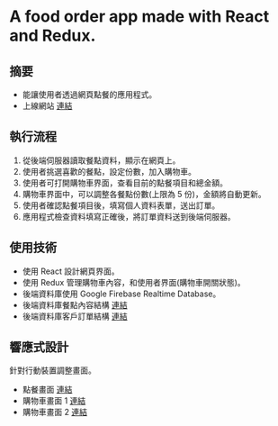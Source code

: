 # A food order app made with React and Redux.

## 摘要

- 能讓使用者透過網頁點餐的應用程式。
- 上線網站 [連結](https://food-order-166fc.web.app/)

## 執行流程

1. 從後端伺服器讀取餐點資料，顯示在網頁上。
2. 使用者挑選喜歡的餐點，設定份數，加入購物車。
3. 使用者可打開購物車界面，查看目前的點餐項目和總金額。
4. 購物車界面中，可以調整各餐點份數(上限為 5 份)，金額將自動更新。
5. 使用者確認點餐項目後，填寫個人資料表單，送出訂單。
6. 應用程式檢查資料填寫正確後，將訂單資料送到後端伺服器。

## 使用技術

- 使用 React 設計網頁界面。
- 使用 Redux 管理購物車內容，和使用者界面(購物車開關狀態)。
- 後端資料庫使用 Google Firebase Realtime Database。
- 後端資料庫餐點內容結構 [連結](https://raw.githubusercontent.com/wind50321/react-food-order/main/demo/db-meals.png)
- 後端資料庫客戶訂單結構 [連結](https://raw.githubusercontent.com/wind50321/react-food-order/main/demo/db-orders.png)

## 響應式設計

針對行動裝置調整畫面。

- 點餐畫面 [連結](https://raw.githubusercontent.com/wind50321/react-food-order/main/demo/rwd-main.png)
- 購物車畫面 1 [連結](https://raw.githubusercontent.com/wind50321/react-food-order/main/demo/rwd-cart-1.png)
- 購物車畫面 2 [連結](https://raw.githubusercontent.com/wind50321/react-food-order/main/demo/rwd-cart-2.png)
